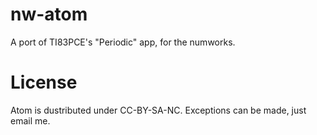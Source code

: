 # nw-atom
A port of TI83PCE's "Periodic" app, for the numworks.

# License
Atom is dustributed under CC-BY-SA-NC. Exceptions can be made, just email me.
